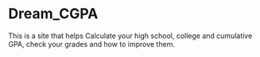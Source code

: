 # Dream_CGPA
This is a site that helps Calculate your high school, college and cumulative GPA, check your grades and how to improve them.

